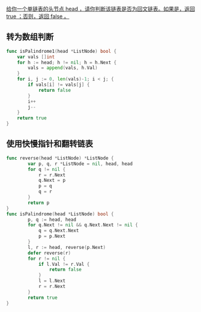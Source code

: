 [给你一个单链表的头节点 head ，请你判断该链表是否为回文链表。如果是，返回 true ；否则，返回 false 。](https://leetcode.cn/problems/palindrome-linked-list/description/?envType=study-plan-v2&envId=top-100-liked#Popover19-toggle:~:text=%E7%BB%99%E4%BD%A0%E4%B8%80%E4%B8%AA%E5%8D%95%E9%93%BE%E8%A1%A8%E7%9A%84%E5%A4%B4%E8%8A%82%E7%82%B9%20head%20%EF%BC%8C%E8%AF%B7%E4%BD%A0%E5%88%A4%E6%96%AD%E8%AF%A5%E9%93%BE%E8%A1%A8%E6%98%AF%E5%90%A6%E4%B8%BA%0D%0A%E5%9B%9E%E6%96%87%E9%93%BE%E8%A1%A8%0D%0A%E3%80%82%E5%A6%82%E6%9E%9C%E6%98%AF%EF%BC%8C%E8%BF%94%E5%9B%9E%20true%20%EF%BC%9B%E5%90%A6%E5%88%99%EF%BC%8C%E8%BF%94%E5%9B%9E%20false%20%E3%80%82)

## 转为数组判断

```go
func isPalindrome1(head *ListNode) bool {
	var vals []int
	for h := head; h != nil; h = h.Next {
		vals = append(vals, h.Val)
	}
	for i, j := 0, len(vals)-1; i < j; {
		if vals[i] != vals[j] {
			return false
		}
		i++
		j--
	}
	return true
}

```

## 使用快慢指针和翻转链表

```go
func reverse(head *ListNode) *ListNode {
    	var p, q, r *ListNode = nil, head, head
    	for q != nil {
    		r = r.Next
    		q.Next = p
    		p = q
    		q = r
    	}
    	return p
}
func isPalindrome(head *ListNode) bool {
    	p, q := head, head
    	for q.Next != nil && q.Next.Next != nil {
    		q = q.Next.Next
    		p = p.Next
    	}
    	l, r := head, reverse(p.Next)
    	defer reverse(r)
    	for r != nil {
    		if l.Val != r.Val {
    			return false
    		}
    		l = l.Next
    		r = r.Next
    	}
    	return true
}
```

